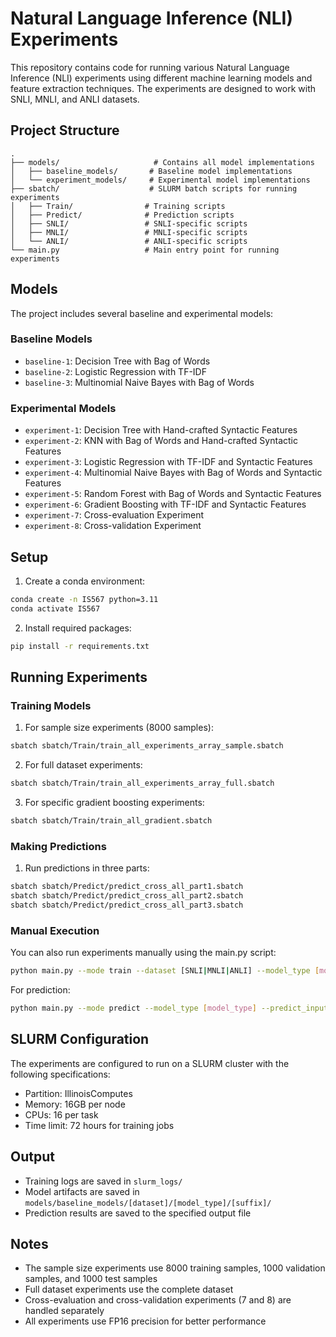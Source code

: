 # Natural Language Inference (NLI) Experiments

This repository contains code for running various Natural Language Inference (NLI) experiments using different machine learning models and feature extraction techniques. The experiments are designed to work with SNLI, MNLI, and ANLI datasets.

## Project Structure

```
.
├── models/                     # Contains all model implementations
│   ├── baseline_models/       # Baseline model implementations
│   └── experiment_models/     # Experimental model implementations
├── sbatch/                    # SLURM batch scripts for running experiments
│   ├── Train/                # Training scripts
│   ├── Predict/              # Prediction scripts
│   ├── SNLI/                 # SNLI-specific scripts
│   ├── MNLI/                 # MNLI-specific scripts
│   └── ANLI/                 # ANLI-specific scripts
└── main.py                   # Main entry point for running experiments
```

## Models

The project includes several baseline and experimental models:

### Baseline Models
- `baseline-1`: Decision Tree with Bag of Words
- `baseline-2`: Logistic Regression with TF-IDF
- `baseline-3`: Multinomial Naive Bayes with Bag of Words

### Experimental Models
- `experiment-1`: Decision Tree with Hand-crafted Syntactic Features
- `experiment-2`: KNN with Bag of Words and Hand-crafted Syntactic Features
- `experiment-3`: Logistic Regression with TF-IDF and Syntactic Features
- `experiment-4`: Multinomial Naive Bayes with Bag of Words and Syntactic Features
- `experiment-5`: Random Forest with Bag of Words and Syntactic Features
- `experiment-6`: Gradient Boosting with TF-IDF and Syntactic Features
- `experiment-7`: Cross-evaluation Experiment
- `experiment-8`: Cross-validation Experiment

## Setup

1. Create a conda environment:
```bash
conda create -n IS567 python=3.11
conda activate IS567
```

2. Install required packages:
```bash
pip install -r requirements.txt
```

## Running Experiments

### Training Models

1. For sample size experiments (8000 samples):
```bash
sbatch sbatch/Train/train_all_experiments_array_sample.sbatch
```

2. For full dataset experiments:
```bash
sbatch sbatch/Train/train_all_experiments_array_full.sbatch
```

3. For specific gradient boosting experiments:
```bash
sbatch sbatch/Train/train_all_gradient.sbatch
```

### Making Predictions

1. Run predictions in three parts:
```bash
sbatch sbatch/Predict/predict_cross_all_part1.sbatch
sbatch sbatch/Predict/predict_cross_all_part2.sbatch
sbatch sbatch/Predict/predict_cross_all_part3.sbatch
```

### Manual Execution

You can also run experiments manually using the main.py script:

```bash
python main.py --mode train --dataset [SNLI|MNLI|ANLI] --model_type [model_type] --sample_size [size]
```

For prediction:
```bash
python main.py --mode predict --model_type [model_type] --predict_input_dataset [dataset] --predict_input_suffix [suffix]
```

## SLURM Configuration

The experiments are configured to run on a SLURM cluster with the following specifications:
- Partition: IllinoisComputes
- Memory: 16GB per node
- CPUs: 16 per task
- Time limit: 72 hours for training jobs

## Output

- Training logs are saved in `slurm_logs/`
- Model artifacts are saved in `models/baseline_models/[dataset]/[model_type]/[suffix]/`
- Prediction results are saved to the specified output file

## Notes

- The sample size experiments use 8000 training samples, 1000 validation samples, and 1000 test samples
- Full dataset experiments use the complete dataset
- Cross-evaluation and cross-validation experiments (7 and 8) are handled separately
- All experiments use FP16 precision for better performance
